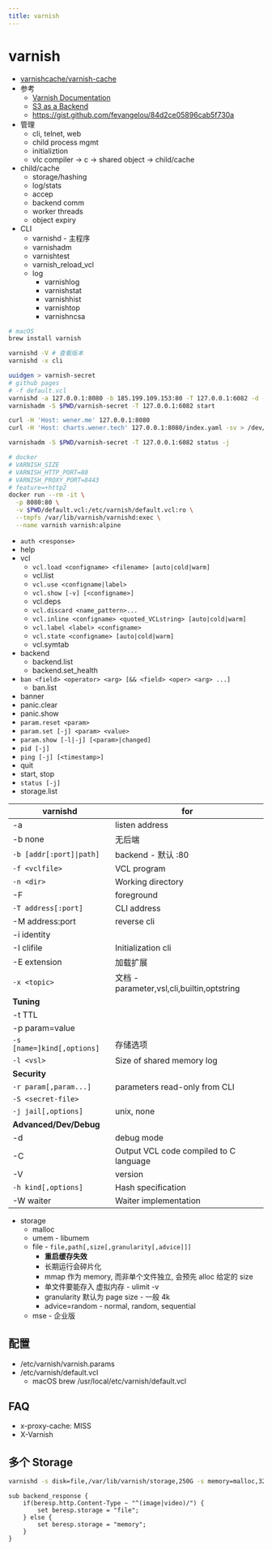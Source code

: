 ```yaml
---
title: varnish
---
```


# varnish

- [varnishcache/varnish-cache](https://github.com/varnishcache/varnish-cache)
- 参考
  - [Varnish Documentation](https://varnish-cache.org/docs/index.html)
  - [S3 as a Backend](https://info.varnish-software.com/blog/using-varnish-cache-secured-aws-s3-gateway)
  - https://gist.github.com/fevangelou/84d2ce05896cab5f730a
- 管理
  - cli, telnet, web
  - child process mgmt
  - initializtion
  - vlc compiler -> c -> shared object -> child/cache
- child/cache
  - storage/hashing
  - log/stats
  - accep
  - backend comm
  - worker threads
  - object expiry
- CLI
  - varnishd - 主程序
  - varnishadm
  - varnishtest
  - varnish_reload_vcl
  - log
    - varnishlog
    - varnishstat
    - varnishhist
    - varnishtop
    - varnishncsa

```bash
# macOS
brew install varnish

varnishd -V # 查看版本
varnishd -x cli

uuidgen > varnish-secret
# github pages
# -f default.vcl
varnishd -a 127.0.0.1:8080 -b 185.199.109.153:80 -T 127.0.0.1:6082 -d -S $PWD/varnish-secret -s file,/tmp/varnish-storage,1G
varnishadm -S $PWD/varnish-secret -T 127.0.0.1:6082 start

curl -H 'Host: wener.me' 127.0.0.1:8080
curl -H 'Host: charts.wener.tech' 127.0.0.1:8080/index.yaml -sv > /dev/null

varnishadm -S $PWD/varnish-secret -T 127.0.0.1:6082 status -j

# docker
# VARNISH_SIZE
# VARNISH_HTTP_PORT=80
# VARNISH_PROXY_PORT=8443
# feature=+http2
docker run --rm -it \
  -p 8080:80 \
  -v $PWD/default.vcl:/etc/varnish/default.vcl:ro \
  --tmpfs /var/lib/varnish/varnishd:exec \
  --name varnish varnish:alpine
```

- `auth <response>`
- help
- vcl
  - `vcl.load <configname> <filename> [auto|cold|warm]`
  - vcl.list
  - `vcl.use <configname|label>`
  - `vcl.show [-v] [<configname>]`
  - vcl.deps
  - `vcl.discard <name_pattern>...`
  - `vcl.inline <configname> <quoted_VCLstring> [auto|cold|warm]`
  - `vcl.label <label> <configname>`
  - `vcl.state <configname> [auto|cold|warm]`
  - vcl.symtab
- backend
  - backend.list
  - backend.set_health
- `ban <field> <operator> <arg> [&& <field> <oper> <arg> ...]`
  - ban.list
- banner
- panic.clear
- panic.show
- `param.reset <param>`
- `param.set [-j] <param> <value>`
- `param.show [-l|-j] [<param>|changed]`
- `pid [-j]`
- `ping [-j] [<timestamp>]`
- quit
- start, stop
- `status [-j]`
- storage.list

| varnishd                   | for                                        |
| -------------------------- | ------------------------------------------ |
| -a                         | listen address                             |
| -b none                    | 无后端                                     |
| `-b [addr[:port]\|path]`   | backend - 默认 :80                         |
| `-f <vclfile>`             | VCL program                                |
| `-n <dir>`                 | Working directory                          |
| -F                         | foreground                                 |
| `-T address[:port]`        | CLI address                                |
| -M address:port            | reverse cli                                |
| -i identity                |
| -I clifile                 | Initialization cli                         |
| -E extension               | 加载扩展                                   |
| `-x <topic>`               | 文档 - parameter,vsl,cli,builtin,optstring |
| **Tuning**                 |
| -t TTL                     |
| -p param=value             |
| `-s [name=]kind[,options]` | 存储选项                                   |
| `-l <vsl>`                 | Size of shared memory log                  |
| **Security**               |
| `-r param[,param...]`      | parameters read-only from CLI              |
| `-S <secret-file>`         |
| `-j jail[,options]`        | unix, none                                 |
| **Advanced/Dev/Debug**     |
| -d                         | debug mode                                 |
| -C                         | Output VCL code compiled to C language     |
| -V                         | version                                    |
| `-h kind[,options]`        | Hash specification                         |
| -W waiter                  | Waiter implementation                      |

- storage
  - malloc
  - umem - libumem
  - file - `file,path[,size[,granularity[,advice]]]`
    - **重启缓存失效**
    - 长期运行会碎片化
    - mmap 作为 memory, 而非单个文件独立, 会预先 alloc 给定的 size
    - 单文件要能存入 虚拟内存 - ulimit -v
    - granularity 默认为 page size - 一般 4k
    - advice=random - normal, random, sequential
  - mse - 企业版

## 配置

- /etc/varnish/varnish.params
- /etc/varnish/default.vcl
  - macOS brew /usr/local/etc/varnish/default.vcl

## FAQ

- x-proxy-cache: MISS
- X-Varnish

## 多个 Storage

```bash
varnishd -s disk=file,/var/lib/varnish/storage,250G -s memory=malloc,32G
```

```vcl
sub backend_response {
    if(beresp.http.Content-Type ~ "^(image|video)/") {
        set beresp.storage = "file";
    } else {
        set beresp.storage = "memory";
    }
}
```
